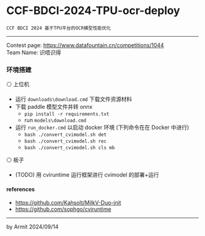 # CCF-BDCI-2024-TPU-ocr-deploy

    CCF BDCI 2024 基于TPU平台的OCR模型性能优化

----

Contest page: https://www.datafountain.cn/competitions/1044  
Team Name: 识唔识得  


### 环境搭建

⚪ 上位机

- 运行 `downloads\download.cmd` 下载文件资源材料
- 下载 paddle 模型文件并转 onnx
  - `pip install -r requirements.txt`
  - run `models\download.cmd`
- 运行 `run_docker.cmd` 以启动 docker 环境 (下列命令在在 Docker 中进行)
  - `bash ./convert_cvimodel.sh det`
  - `bash ./convert_cvimodel.sh rec`
  - `bash ./convert_cvimodel.sh cls mb`

⚪ 板子

- (TODO) 用 cviruntime 运行框架进行 cvimodel 的部署+运行


#### references

- https://github.com/Kahsolt/MilkV-Duo-init
- https://github.com/sophgo/cviruntime

----
by Armit
2024/09/14 
